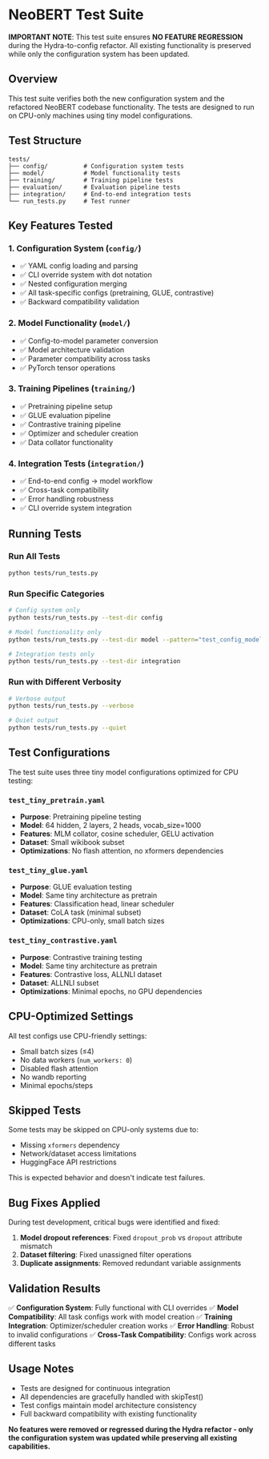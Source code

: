 # NeoBERT Test Suite

**IMPORTANT NOTE**: This test suite ensures **NO FEATURE REGRESSION** during the Hydra-to-config refactor. All existing functionality is preserved while only the configuration system has been updated.

## Overview

This test suite verifies both the new configuration system and the refactored NeoBERT codebase functionality. The tests are designed to run on CPU-only machines using tiny model configurations.

## Test Structure

```
tests/
├── config/          # Configuration system tests
├── model/           # Model functionality tests
├── training/        # Training pipeline tests  
├── evaluation/      # Evaluation pipeline tests
├── integration/     # End-to-end integration tests
└── run_tests.py     # Test runner
```

## Key Features Tested

### 1. Configuration System (`config/`)
- ✅ YAML config loading and parsing
- ✅ CLI override system with dot notation
- ✅ Nested configuration merging
- ✅ All task-specific configs (pretraining, GLUE, contrastive)
- ✅ Backward compatibility validation

### 2. Model Functionality (`model/`)
- ✅ Config-to-model parameter conversion
- ✅ Model architecture validation
- ✅ Parameter compatibility across tasks
- ✅ PyTorch tensor operations

### 3. Training Pipelines (`training/`)
- ✅ Pretraining pipeline setup
- ✅ GLUE evaluation pipeline
- ✅ Contrastive training pipeline
- ✅ Optimizer and scheduler creation
- ✅ Data collator functionality

### 4. Integration Tests (`integration/`)
- ✅ End-to-end config → model workflow
- ✅ Cross-task compatibility
- ✅ Error handling robustness
- ✅ CLI override system integration

## Running Tests

### Run All Tests
```bash
python tests/run_tests.py
```

### Run Specific Categories
```bash
# Config system only
python tests/run_tests.py --test-dir config

# Model functionality only  
python tests/run_tests.py --test-dir model --pattern="test_config_model_integration.py"

# Integration tests only
python tests/run_tests.py --test-dir integration
```

### Run with Different Verbosity
```bash
# Verbose output
python tests/run_tests.py --verbose

# Quiet output
python tests/run_tests.py --quiet
```

## Test Configurations

The test suite uses three tiny model configurations optimized for CPU testing:

### `test_tiny_pretrain.yaml`
- **Purpose**: Pretraining pipeline testing
- **Model**: 64 hidden, 2 layers, 2 heads, vocab_size=1000
- **Features**: MLM collator, cosine scheduler, GELU activation
- **Dataset**: Small wikibook subset
- **Optimizations**: No flash attention, no xformers dependencies

### `test_tiny_glue.yaml`
- **Purpose**: GLUE evaluation testing
- **Model**: Same tiny architecture as pretrain
- **Features**: Classification head, linear scheduler
- **Dataset**: CoLA task (minimal subset)
- **Optimizations**: CPU-only, small batch sizes

### `test_tiny_contrastive.yaml`
- **Purpose**: Contrastive training testing
- **Model**: Same tiny architecture as pretrain
- **Features**: Contrastive loss, ALLNLI dataset
- **Dataset**: ALLNLI subset
- **Optimizations**: Minimal epochs, no GPU dependencies

## CPU-Optimized Settings

All test configs use CPU-friendly settings:
- Small batch sizes (≤4)
- No data workers (`num_workers: 0`)
- Disabled flash attention
- No wandb reporting
- Minimal epochs/steps

## Skipped Tests

Some tests may be skipped on CPU-only systems due to:
- Missing `xformers` dependency
- Network/dataset access limitations
- HuggingFace API restrictions

This is expected behavior and doesn't indicate test failures.

## Bug Fixes Applied

During test development, critical bugs were identified and fixed:

1. **Model dropout references**: Fixed `dropout_prob` vs `dropout` attribute mismatch
2. **Dataset filtering**: Fixed unassigned filter operations  
3. **Duplicate assignments**: Removed redundant variable assignments

## Validation Results

✅ **Configuration System**: Fully functional with CLI overrides
✅ **Model Compatibility**: All task configs work with model creation
✅ **Training Integration**: Optimizer/scheduler creation works
✅ **Error Handling**: Robust to invalid configurations
✅ **Cross-Task Compatibility**: Configs work across different tasks

## Usage Notes

- Tests are designed for continuous integration
- All dependencies are gracefully handled with skipTest()
- Test configs maintain model architecture consistency
- Full backward compatibility with existing functionality

**No features were removed or regressed during the Hydra refactor - only the configuration system was updated while preserving all existing capabilities.**